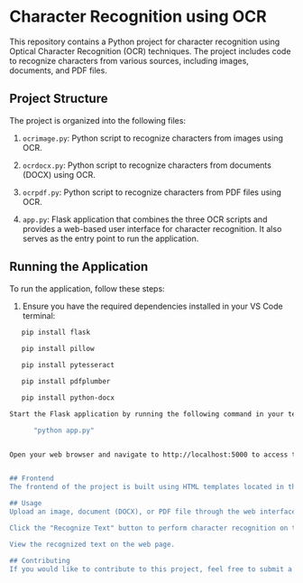 # Character Recognition using OCR

This repository contains a Python project for character recognition using Optical Character Recognition (OCR) techniques. The project includes code to recognize characters from various sources, including images, documents, and PDF files.

## Project Structure

The project is organized into the following files:

1. `ocrimage.py`: Python script to recognize characters from images using OCR.

2. `ocrdocx.py`: Python script to recognize characters from documents (DOCX) using OCR.

3. `ocrpdf.py`: Python script to recognize characters from PDF files using OCR.

4. `app.py`: Flask application that combines the three OCR scripts and provides a web-based user interface for character recognition. It also serves as the entry point to run the application.

## Running the Application

To run the application, follow these steps:

1. Ensure you have the required dependencies installed in your VS Code terminal:
```bash
   pip install flask
   
   pip install pillow

   pip install pytesseract

   pip install pdfplumber

   pip install python-docx

Start the Flask application by running the following command in your terminal:

      "python app.py"


Open your web browser and navigate to http://localhost:5000 to access the project's frontend.


## Frontend
The frontend of the project is built using HTML templates located in the templates folder. The CSS styles for the frontend can be found in the static folder.

## Usage
Upload an image, document (DOCX), or PDF file through the web interface.

Click the "Recognize Text" button to perform character recognition on the uploaded file.

View the recognized text on the web page.

## Contributing
If you would like to contribute to this project, feel free to submit a pull request. Contributions are always welcome!
